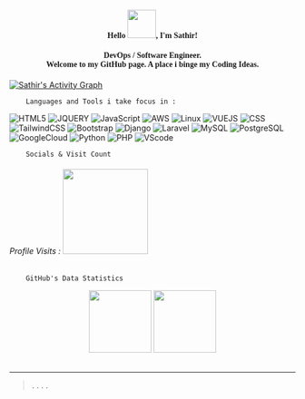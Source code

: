 <!-- ## Hello There  -->
<!-- <style>
  font-face{
      font-family:disney;
  }
</style> -->

<h4 align="center" style="font-family:cursive">Hello <img   src="https://raw.githubusercontent.com/MartinHeinz/MartinHeinz/master/wave.gif" width="50px">, I'm Sathir!</h4>
<h4 style="font-family:cursive"  align="center">DevOps / Software Engineer. <br/> Welcome to my GitHub page. A place i binge  my Coding Ideas.</h4>

<!----------------------------------------- ACTIVE GRAPH ---------------------------------->
<!-- added
* 1.username : sathir
* 2.bg_color :  0D1117
* 3.color : 5BCDEC
* 4.line : 5BCDEC
* 5. point : FFFFFF
* 6. hide_border : false
* -->
<a align ="center" href="https://github.com/sathir/github-readme-activity-graph">
    <img alt="Sathir's Activity Graph" src="https://activity-graph.herokuapp.com/graph?username=sathir&bg_color=0D1117&color=5BCDEC&line=5BCDEC&point=FFFFFF&hide_border=false" />
</a>

        Languages and Tools i take focus in :

<!-------------------------------------------IMAGES---------------------------------------->
<!-- added
* 1. name :  Html5
* 2. color : 4dbae6
* -->
![HTML5](https://img.shields.io/badge/-Html5-4dbae6?&logo=Html5)
![JQUERY](https://img.shields.io/badge/-Jquery-4dbae6?&logo=Jquery)
![JavaScript](https://img.shields.io/badge/-JavaScript-4dbae6?&logo=JavaScript)
![AWS](https://img.shields.io/badge/-AWS-4dbae6?&logo=Amazon-AWS&logoColor=fff)
![Linux](https://img.shields.io/badge/-Linux-4dbae6?&logo=Linux)
![VUEJS](https://img.shields.io/badge/Vue.js-4dbae6?logo=vue.js&logoColor=4FC08D)
![CSS](https://img.shields.io/badge/-CSS3-4dbae6?&logo=CSS3)
![TailwindCSS](https://img.shields.io/badge/Tailwind_CSS-4dbae6?logo=tailwind-css)
![Bootstrap](https://img.shields.io/badge/Bootstrap-4dbae6?logo=bootstrap)
![Django](https://img.shields.io/badge/Django-4dbae6?logo=django)
![Laravel](https://img.shields.io/badge/Laravel-4dbae6?logo=laravel)
![MySQL](https://img.shields.io/badge/MySQL-4dbae6?logo=mysql)
![PostgreSQL](https://img.shields.io/badge/PostgreSQL-4dbae6?logo=postgresql)
![GoogleCloud](https://img.shields.io/badge/Google_Cloud-4dbae6?logo=google-cloud)
![Python](https://img.shields.io/badge/Python-4dbae6?logo=python)
![PHP](https://img.shields.io/badge/PHP-4dbae6?logo=php)
![VScode](https://img.shields.io/badge/-VSCode-4dbae6?&logo=VSCode)


        Socials & Visit Count

<!-- [![Github Follow](https://img.shields.io/github/follow/sathir?label=People%20following%20me%20on%20Github&style=social)](https://github.com/intent/follow?screen_name=sathir) -->
<h6>Profile Visits : <img src="https://profile-counter.glitch.me/sathir/count.svg" width="150px"/></h6>

        GitHub's Data Statistics
<!--------------------------------------GITHUB STATS -------------------------------------->
<!-- added
* 1.username : sathir
* 2. hide_title : true
* 3. hide_border : false
* 4. show_icons : true
* 5. include_all_commits : false
* 6. count_private : true
* 7. line_height : 21
* 8. text_color : 331e1e
*  9. icon_color : bb068e
*  10. bg_color : 4dbae6
*  11. theme : graywhite
-->
<div align ="center">

<img height="110px" src="https://github-readme-stats.vercel.app/api?username=sathir&hide_title=true&hide_border=false&show_icons=true&include_all_commits=false&count_private=true&line_height=21&text_color=331e1e&icon_color=bb068e&bg_color=4dbae6&theme=graywhite" />

<!--         most used Lang: -->

<!------------------------------------------LANGUAGES USED  ------------------------------->
<!-- Added
* 1. username : sathir
* 2. hide : html
* 3. hide_title :true
* 4. hide_border : false
* 5. layout : compact
* 6. langs_count : 8
* 7. exclude_repo : *****
* 8. text_color : 000
* 9. icon_color : fff
* 10. bg_color : 4dbae6
* 11. theme :graywhite 
-->
<img height="110px" src="https://github-readme-stats.vercel.app/api/top-langs/?username=sathir&hide=html&hide_title=true&hide_border=false&layout=compact&langs_count=8&count_private=true&exclude_repo=comp426,Redventures-Movie-Quotes&text_color=000&icon_color=fff&bg_color=4dbae6&theme=graywhite" />

</div>
<br/>
<!-- ![alt text](/img/tumblr_o1n96vth4D1ufi43qo1_500.png?w=200) -->

---
>.
>.
>.
>.
